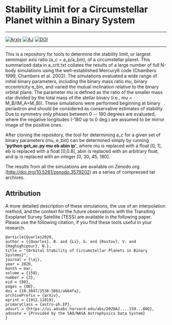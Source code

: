 # Stability Limit for a Circumstellar Planet within a Binary System
--------
[![Arxiv](https://img.shields.io/badge/arXiv-1912.11019-red.svg?style=flat)](https://arxiv.org/abs/1912.11019)
[![AJ](https://img.shields.io/badge/Version-AJ-brightgreen)](http://dx.doi.org/10.3847/1538-3881/ab64fa)
[![DOI](https://zenodo.org/badge/doi/10.5281/zenodo.18914.svg)](http://dx.doi.org/10.5281/zenodo.18914)


--------
This is a repository for tools to determine the stability limit, or largest semimajor axis ratio (a_c = a_p/a_bin), of a circumstellar planet. This summarized data in a_crit.txt collates the results of a large number of full N-body simulations using the well-established Mercury6 code (Chambers 1999, Chambers et al. 2002). The simulations evaluated a wide range of initial binary parameters, including the binary mass ratio mu, binary eccentricity e_bin, and varied the mutual inclination relative to the binary orbital plane. The parameter mu is defined as the ratio of the smaller mass star divided by the total mass of the stellar binary (i.e., mu = M_B/(M_A+M_B)). These simulations were performed beginning at binary periastron and should be considered as conservative estimates of stability. Due to symmetry only phases between 0 -- 180 degrees are evaluated, where the negative longitudes (-180 up to 0 deg.) are assumed to be mirror image of the positive ones.

After cloning the repository, the tool for determining a_c for a given set of binary parameters (mu, e_bin) can be determined simply by running **'python get_ac.py mu eb abin ip'**, where mu is replaced with a float [0, 1], eb is replaced with a float [0,0.8], abin is replaced with an arbitrary float, and ip is replaced with an integer [0, 30, 45, 180].

The results from all the simulations are available on Zenodo.org (http://doi.org/10.5281/zenodo.3579202) as a series of compressed tar archives. 

Attribution
--------
A more detailed description of these simulations, the use of an interpolation method, and the context for the future observations with the Transiting Exoplanet Survey Satellite (TESS) are available in the following paper.  Please use the following citation, if you find these tools useful in your research. 

```
@article{Quarles2020,
author = {{Quarles}, B. and {Li}, G. and {Kostov}, V. and {Haghighipour}, N.},
title = "{Orbital Stability of Circumstellar Planets in Binary Systems}",
journal = {\aj},
year = 2020,
month = mar,
volume = {159},
number = {3},
eid = {80},
pages = {80},
doi = {10.3847/1538-3881/ab64fa},
archivePrefix = {arXiv},
eprint = {1912.11019},
primaryClass = {astro-ph.EP},
adsurl = {https://ui.adsabs.harvard.edu/abs/2020AJ....159...80Q},
adsnote = {Provided by the SAO/NASA Astrophysics Data System}
}
```
